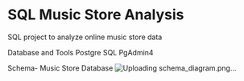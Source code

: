 # SQL Music Store Analysis
SQL project to analyze online music store data

Database and Tools
Postgre SQL
PgAdmin4

Schema- Music Store Database
![Uploading schema_diagram.png…]()
